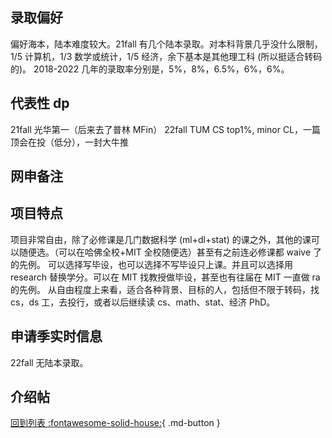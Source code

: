 ## 录取偏好

偏好海本，陆本难度较大。21fall 有几个陆本录取。对本科背景几乎没什么限制，1/5 计算机，1/3 数学或统计，1/5 经济，余下基本是其他理工科 (所以挺适合转码的)。
2018-2022 几年的录取率分别是，5%，8%，6.5%，6%，6%。

## 代表性 dp

21fall 光华第一（后来去了普林 MFin）
22fall TUM CS top1%, minor CL，一篇顶会在投（低分），一封大牛推

## 网申备注

## 项目特点

项目非常自由，除了必修课是几门数据科学 (ml+dl+stat) 的课之外，其他的课可以随便选。（可以在哈佛全校+MIT 全校随便选）甚至有之前连必修课都 waive 了的先例。
可以选择写毕设，也可以选择不写毕设只上课。并且可以选择用 research 替换学分。可以在 MIT 找教授做毕设，甚至也有往届在 MIT 一直做 ra 的先例。
从自由程度上来看，适合各种背景、目标的人，包括但不限于转码，找 cs，ds 工，去投行，或者以后继续读 cs、math、stat、经济 PhD。

## 申请季实时信息

22fall 无陆本录取。

## 介绍帖

[回到列表 :fontawesome-solid-house:](grade.md){ .md-button }
